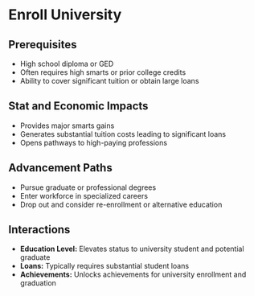 # Enroll University

## Prerequisites
- High school diploma or GED
- Often requires high smarts or prior college credits
- Ability to cover significant tuition or obtain large loans

## Stat and Economic Impacts
- Provides major smarts gains
- Generates substantial tuition costs leading to significant loans
- Opens pathways to high-paying professions

## Advancement Paths
- Pursue graduate or professional degrees
- Enter workforce in specialized careers
- Drop out and consider re-enrollment or alternative education

## Interactions
- **Education Level:** Elevates status to university student and potential graduate
- **Loans:** Typically requires substantial student loans
- **Achievements:** Unlocks achievements for university enrollment and graduation

